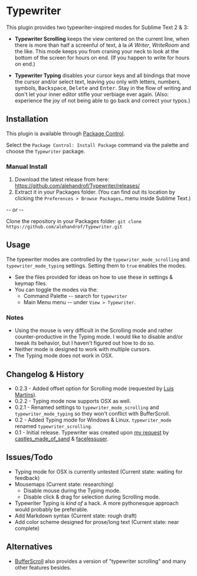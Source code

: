 Typewriter
==========

This plugin provides two typewriter-inspired modes for Sublime Text 2 & 3:

- **Typewriter Scrolling** keeps the view centered on the current line, when there is more than half a screenful of text, à la _iA Writer_, _WriteRoom_ and the like. This mode keeps you from craning your neck to look at the bottom of the screen for hours on end. (If you happen to write for hours on end.)

- **Typewriter Typing** disables your cursor keys and all bindings that move the cursor and/or select text, leaving you only with letters, numbers, symbols, <kbd>Backspace</kbd>, <kbd>Delete</kbd> and <kbd>Enter</kbd>. Stay in the flow of writing and don't let your inner editor stifle your verbiage ever again. (Also: experience the joy of not being able to go back and correct your typos.)


## Installation

This plugin is available through [Package Control](https://sublime.wbond.net/).

Select the `Package Control: Install Package` command via the palette and choose the `Typewriter` package.

### Manual Install

1. Download the latest release from here: <https://github.com/alehandrof/Typewriter/releases/>
2. Extract it in your Packages folder. (You can find out its location by clicking the `Preferences > Browse Packages…` menu inside Sublime Text.)

-- _or_ --

Clone the repository in your Packages folder: `git clone https://github.com/alehandrof/Typewriter.git`


## Usage

The typewriter modes are controlled by the `typewriter_mode_scrolling` and `typewriter_mode_typing` settings. Setting them to `true` enables the modes.

- See the files provided for ideas on how to use these in settings & keymap files.
- You can toggle the modes via the:
	- Command Palette -- search for `typewriter`
	- Main Menu menu -- under `View > Typewriter`.

### Notes

- Using the mouse is very difficult in the Scrolling mode and rather counter-productive in the Typing mode. I would like to disable and/or tweak its behavior, but I haven't figured out how to do so.
- Neither mode is designed to work with multiple cursors.
- The Typing mode does not work in OSX.


## Changelog & History

- 0.2.3 - Added offset option for Scrolling mode (requested by [Luis Martins](https://github.com/lmartins)).
- 0.2.2 - Typing mode now supports OSX as well.
- 0.2.1 - Renamed settings to `typewriter_mode_scrolling` and `typewriter_mode_typing` so they won't conflict with BufferScroll.
- 0.2 - Added Typing mode for Windows & Linux. `typewriter_mode` renamed `typewriter_scrolling`.
- 0.1 - Initial release. Typewriter was created upon [my request](http://www.sublimetext.com/forum/viewtopic.php?f=6&t=4806) by [castles\_made\_of\_sand](https://github.com/sublimator/) & [facelessuser](https://github.com/facelessuser).


## Issues/Todo

- Typing mode for OSX is currently untested (Current state: waiting for feedback)
- Mousemaps (Current state: researching)
	- Disable mouse during the Typing mode.
	- Disable click & drag for selection during Scrolling mode.
- Typewriter Typing is _kind of_ a hack. A more pythonesque approach would probably be preferable.
- Add Markdown syntax (Current state: rough draft)
- Add color scheme designed for prose/long text (Current state: near complete)


## Alternatives

- [BufferScroll](https://github.com/SublimeText/BufferScroll) also provides a version of "typewriter scrolling" and many other features besides.

